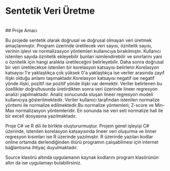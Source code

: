 # Sentetik Veri Üretme
<br/>
## Proje Amacı

Bu projede sentetik olarak doğrusal ve doğrusal olmayan veri üretmek amaçlanmıştır. Program üzerinde üretilecek veri sayısı, öznitelik sayısı, verinin işlevi ve normalizasyon yöntemleri kullanıcıya bırakılmıştır. Kullanıcı istenilen sayıda öznitelik ekleyebilir bunları isimlendirebilir ve sınırlarını yani o öznitelik için hangi aralıkta üretileceğini belirleyebilir. Daha sonra doğrusal bir veri üretilecekse istenilen bir korelasyon katsayısı belirlenir.Korelasyon katsayısı 1'e yaklaştıkça çok yüksek 0'a yaklaştıkça ise veriler arasında zayıf ilişki olduğu anlamı taşımaktadır.Korelasyon katsayısı negatif ise negatif yönde ilişki, pozitif ise pozitif yönde ilişki var demektir. Veriler belirlenen bu özellikler doğrultusunda üretirdikten sonra veri üzerinde lineer regresyon analizi yapılmaktadır. Analiz sonucunda oluşan lineer regresyon modeli kullanıcıya gösterilmektedir. Veriler kullanıcı tarafından istenilen normalize yöntemi ile normalize edilmektedir.Bu normalize yöntemleri; Z-score ve Min-Max normalizasyon yöntemleridir. En sonunda ise veri seti normalize hali ile bir excell dosyasına yazılmaktadır.

Proje C# ve R dili ile birlikte oluştururmuştur. Projein genel işleyişi C# üzerinde, istenilen korelasyon katsayısında lineer veri oluşurma ve linner regresyon kısımları ise R üzerinde yazılmıştır. R üzerinde yazılan kodlar online ortamda derlendiğinden ötürü programın çalışabilmesi için internet bağlantısına ihtiyaç duyulmaktadır.

Source klasörü altında uygulamanın kaynak kodlarını program klasörünün altın da ise uygulamayı bulabilirsiniz. 
